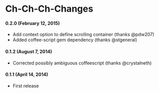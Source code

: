 Ch-Ch-Ch-Changes
================

#### 0.2.0 (February 12, 2015)

* Add context option to define scrolling container (thanks @pdw207)
* Added coffee-script gem dependency (thanks @stgeneral)

#### 0.1.2 (August 7, 2014)

* Corrected possibly ambiguous coffeescript (thanks @crystalneth)

#### 0.1.1 (April 14, 2014)

* First release
